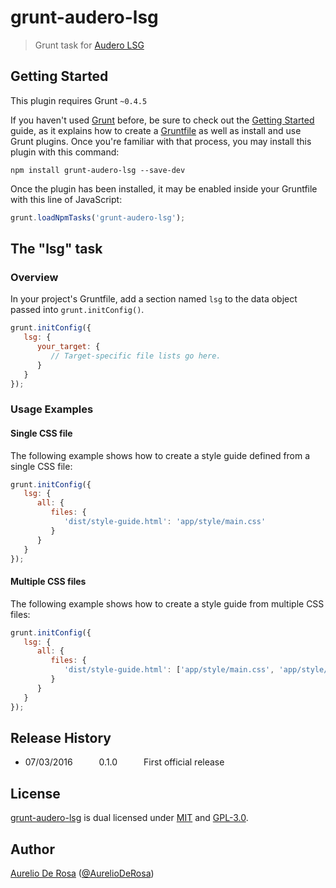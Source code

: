 # grunt-audero-lsg

> Grunt task for [Audero LSG](https://github.com/AurelioDeRosa/audero-lsg)

## Getting Started

This plugin requires Grunt `~0.4.5`

If you haven't used [Grunt](http://gruntjs.com/) before, be sure to check out the
[Getting Started](http://gruntjs.com/getting-started) guide, as it explains how to create a
[Gruntfile](http://gruntjs.com/sample-gruntfile) as well as install and use Grunt plugins. Once you're familiar
with that process, you may install this plugin with this command:

```shell
npm install grunt-audero-lsg --save-dev
```

Once the plugin has been installed, it may be enabled inside your Gruntfile with this line of JavaScript:

```js
grunt.loadNpmTasks('grunt-audero-lsg');
```

## The "lsg" task

### Overview

In your project's Gruntfile, add a section named `lsg` to the data object passed into `grunt.initConfig()`.

```js
grunt.initConfig({
   lsg: {
      your_target: {
         // Target-specific file lists go here.
      }
   }
});
```

### Usage Examples

#### Single CSS file

The following example shows how to create a style guide defined from a single CSS file:

```js
grunt.initConfig({
   lsg: {
      all: {
         files: {
            'dist/style-guide.html': 'app/style/main.css'
         }
      }
   }
});
```

#### Multiple CSS files

The following example shows how to create a style guide from multiple CSS files:

```js
grunt.initConfig({
   lsg: {
      all: {
         files: {
            'dist/style-guide.html': ['app/style/main.css', 'app/style/style.css']
         }
      }
   }
});
```

## Release History

* 07/03/2016   0.1.0   First official release

## License

[grunt-audero-lsg](https://github.com/AurelioDeRosa/grunt-audero-lsg) is dual licensed under
[MIT](http://www.opensource.org/licenses/MIT) and [GPL-3.0](http://opensource.org/licenses/GPL-3.0).

## Author

[Aurelio De Rosa](https://www.audero.it) ([@AurelioDeRosa](https://twitter.com/AurelioDeRosa))